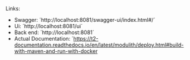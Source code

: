 Links:

- Swagger: ´http://localhost:8081/swagger-ui/index.html#/´
- Ui: ´http://localhost:8081/ui´
- Back end: ´http://localhost:8081´
- Actual Documentation: ´https://t2-documentation.readthedocs.io/en/latest/modulith/deploy.html#build-with-maven-and-run-with-docker